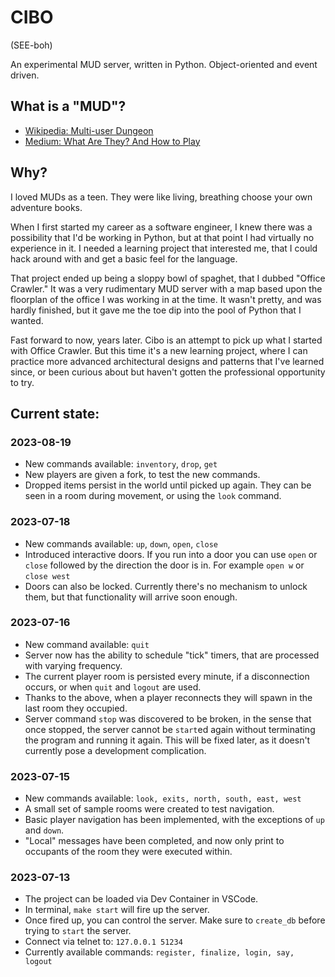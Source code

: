 # CIBO

(SEE-boh)

An experimental MUD server, written in Python. Object-oriented and event driven.

## What is a "MUD"?

* [Wikipedia: Multi-user Dungeon](https://en.wikipedia.org/wiki/Multi-user_dungeon)
* [Medium: What Are They? And How to Play](https://medium.com/@williamson.f93/multi-user-dungeons-muds-what-are-they-and-how-to-play-af3ec0f29f4a)

## Why?

I loved MUDs as a teen. They were like living, breathing choose your own adventure books.

When I first started my career as a software engineer, I knew there was a possibility
that I'd be working in Python, but at that point I had virtually no experience in it.
I needed a learning project that interested me, that I could hack around with and
get a basic feel for the language.

That project ended up being a sloppy bowl of spaghet, that I dubbed "Office Crawler."
It was a very rudimentary MUD server with a map based upon the floorplan of the office
I was working in at the time. It wasn't pretty, and was hardly finished, but it
gave me the toe dip into the pool of Python that I wanted.

Fast forward to now, years later. Cibo is an attempt to pick up what I started with
Office Crawler. But this time it's a new learning project, where I can practice more
advanced architectural designs and patterns that I've learned since, or been curious
about but haven't gotten the professional opportunity to try.

## Current state:

### 2023-08-19
* New commands available: `inventory`, `drop`, `get`
* New players are given a fork, to test the new commands.
* Dropped items persist in the world until picked up again. They can be seen in a room
during movement, or using the `look` command.

### 2023-07-18
* New commands available: `up`, `down`, `open`, `close`
* Introduced interactive doors. If you run into a door you can use `open` or `close`
followed by the direction the door is in. For example `open w` or `close west`
* Doors can also be locked. Currently there's no mechanism to unlock them, but that
functionality will arrive soon enough.

### 2023-07-16
* New command available: `quit`
* Server now has the ability to schedule "tick" timers, that are processed with varying
frequency.
* The current player room is persisted every minute, if a disconnection occurs, or when
`quit` and `logout` are used.
* Thanks to the above, when a player reconnects they will spawn in the last room they
occupied.
* Server command `stop` was discovered to be broken, in the sense that once stopped,
the server cannot be `start`ed again without terminating the program and running it
again. This will be fixed later, as it doesn't currently pose a development
complication.

### 2023-07-15
* New commands available: `look, exits, north, south, east, west`
* A small set of sample rooms were created to test navigation.
* Basic player navigation has been implemented, with the exceptions of `up` and `down`.
* "Local" messages have been completed, and now only print to occupants of the room they
were executed within.

### 2023-07-13
* The project can be loaded via Dev Container in VSCode.
* In terminal, `make start` will fire up the server.
* Once fired up, you can control the server. Make sure to `create_db` before trying
to `start` the server.
* Connect via telnet to: `127.0.0.1 51234`
* Currently available commands:  `register, finalize, login, say, logout`